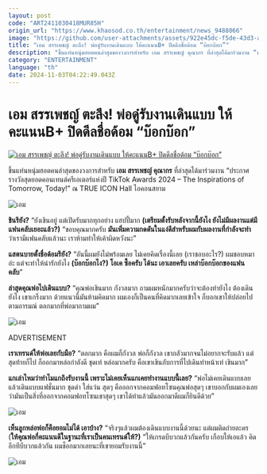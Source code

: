 ```yaml
---
layout: post
code: "ART2411030418MUR85H"
origin_url: "https://www.khaosod.co.th/entertainment/news_9488066"
image: "https://github.com/user-attachments/assets/922e45dc-f5de-43d3-ab40-fbdfd428f3a2"
title: "เอม สรรเพชญ์ ตะลึง! พ่อดู๋รับงานเดินแบบ ให้คะแนนB+ ปิดดีลชื่อด้อม “บ๊อกบ๊อก”"
description: "ขึ้นแท่นหนุ่มฮอตคนล่าสุดของวงการสำหรับ เอม สรรเพชญ์ คุณากร ที่ล่าสุดได้มาร่วมงาน “ประกาศรางวัลสุดยอดคอนเทนต์ครีเอเตอร์แห่งปี TikTok Awards 2024"
category: "ENTERTAINMENT"
language: "th"
date: 2024-11-03T04:22:49.043Z
---
```


# เอม สรรเพชญ์ ตะลึง! พ่อดู๋รับงานเดินแบบ ให้คะแนนB+ ปิดดีลชื่อด้อม “บ๊อกบ๊อก”

[![เอม สรรเพชญ์ ตะลึง! พ่อดู๋รับงานเดินแบบ ให้คะแนนB+ ปิดดีลชื่อด้อม “บ๊อกบ๊อก”](https://www.khaosod.co.th/wpapp/uploads/2024/11/aim031167-3.jpg "เอม สรรเพชญ์ ตะลึง! พ่อดู๋รับงานเดินแบบ ให้คะแนนB+ ปิดดีลชื่อด้อม “บ๊อกบ๊อก”")](https://www.khaosod.co.th/wpapp/uploads/2024/11/aim031167-3.jpg)

ขึ้นแท่นหนุ่มฮอตคนล่าสุดของวงการสำหรับ **เอม สรรเพชญ์ คุณากร** ที่ล่าสุดได้มาร่วมงาน “ประกาศรางวัลสุดยอดคอนเทนต์ครีเอเตอร์แห่งปี TikTok Awards 2024 – The Inspirations of Tomorrow, Today!” ณ TRUE ICON Hall ไอคอนสยาม

![เอม ](https://www.khaosod.co.th/wpapp/uploads/2024/11/aim031167-5.jpg)

**ชินรึยัง?** “ยังเขินอยู่ แต่เปิดรับมากทุกอย่าง แฮปปี้มาก **(เตรียมตั้งรับหลังจากนี้ยังไง ยังไม่มีผลงานแต่มีแฟนคลับเยอะแล้ว?)** “ขอบคุณมากครับ **มันเพิ่มความกดดันในแง่ดีสำหรับผมกับผลงานที่กำลังจะทำ** ว่าเรามีแฟนคลับแล้วนะ เราห้ามทำให้เค้าผิดหวังนะ”

**แสตนบายตั้งชื่อด้อมรึยัง?** “อันนี้ผมยังไม่พร้อมเลย ไม่เคยคิดเรื่องนี้เลย (เราชอบอะไร?) ผมชอบหมาอ่ะ แต่จะทำให้น่ารักยังไง **(บ๊อกบ๊อกไง?) โอเค ซื้อครับ ได้นะ เอาเลยครับ เหล่าบ๊อกบ๊อกของแฟนคลับ**”

**ล่าสุดคุณพ่อไปเดินแบบ?** “คุณพ่อเขินมาก กังวลมาก ถามผมหนักมากครับว่าจะต้องทำยังไง ต้องเดินยังไง เขาเกร็งมาก ด้วยแนวนี้มันห้ามคิดมาก ผมเองก็เป็นคนที่คิดมากเลยเข้าใจ ก็บอกเขาให้ปล่อยไปตามอารมณ์ ตลกมากที่พ่อมาถามผม”

![เอม ](https://www.khaosod.co.th/wpapp/uploads/2024/11/aim031167-1.jpg)

ADVERTISEMENT

**เราเทรนด์ให้พ่อเลยกับมือ?** “ตลกมาก คือผมก็กังวล พ่อก็กังวล เขากลัวมากจนไม่อยากจะรับแล้ว แต่สุดท้ายก็ไป ก็ออกมาหล่อกำลังดี ชุดเท่ หล่อมากครับ คือเขาเขินกับการที่ไปเดินทำหน้าเท่ เขินมาก”

**แกเล่าไหมว่าทำไมแกถึงรับงานนี้ เพราะไม่เคยเห็นแกเคยทำงานแบบนี้เลย?** “พ่อไม่เคยเดินแบบเลย แล้วเดินแบบแฟชั่นมาก ชุดดำ ใส่แว่น สุดๆ คือออกจากคอมฟอทโซนคุณพ่อสุดๆ เขาบอกกับผมเองเลยว่ามันเป็นสิ่งที่ออกจากคอมฟอทโซนเขาสุดๆ เขาได้ทำแล้วมันออกมาดีผมก็ยินดีด้วย”

![เอม ](https://www.khaosod.co.th/wpapp/uploads/2024/11/aim031167-6.jpg)

**เห็นลูกหล่อพ่อก็คือยอมไม่ได้ เอาบ้าง?** “จริงๆแล้วผมต้องเดินแบบงานนี้ด้วยนะ แต่ผมติดถ่ายละคร (**ให้คุณพ่อกี่คะแนนดีในฐานะที่เราเป็นคนเทรนด์ให้?)** “ให้เกรดบีบวกแล้วกันครับ เกือบให้เอแล้ว คิดอีกทีบีบวกแล้วกัน ผมช็อกมากเลยนะที่เขายอมรับงานนี้”

![เอม ](https://www.khaosod.co.th/wpapp/uploads/2024/11/aim031167-7.jpg)

